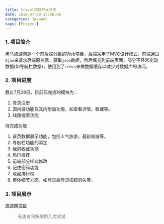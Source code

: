 ```yaml
---
title: travel项目开发日志
date: 2019-07-29 15:50:08
categories: JavaWeb
tags: [Project]
---
```




### 1. 项目简介

黑马旅游网是一个前后端分离的Web项目，后端采用了MVC设计模式。前端通过`Ajax`来请求后端服务器，获取`json`数据，然后填充到前端页面，部分不经常变动数据(如导航栏数据)，使用到了`redis`来做数据缓存以减少对数据库的访问。



<!--more-->



### 2. 项目进度

截止7月28日，目前已完成的模块为：

1. 登录注册
2. 国内游功能及其内附加功能，如查看详情，收藏等。
3. 线路搜索功能



待完成功能：

1. 首页数据展示功能，包括人气旅游，最新旅游等。
2. 导航栏功能的添加
3. 我的收藏功能
4. 热门推荐
5. 前端部分样式修改
6. 记住密码功能
7. 收藏排行榜
8. 整体细节方面，如登录后登录按钮消失等。





### 3. 项目展示

[旅游网项目](http://www.luoxiansen.cn/travel/index.html)



> 无法访问多刷新几次试试